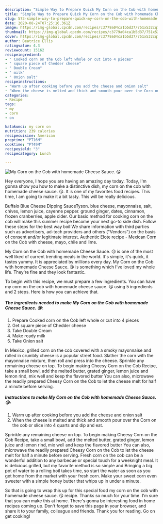 ```yaml
---
description: "Simple Way to Prepare Quick My Corn on the Cob with homemade Cheese Sauce. 😘"
title: "Simple Way to Prepare Quick My Corn on the Cob with homemade Cheese Sauce. 😘"
slug: 573-simple-way-to-prepare-quick-my-corn-on-the-cob-with-homemade-cheese-sauce
date: 2020-08-24T07:25:16.361Z
image: https://img-global.cpcdn.com/recipes/c3779a04ca1b5d37/751x532cq70/my-corn-on-the-cob-with-homemade-cheese-sauce-😘-recipe-main-photo.jpg
thumbnail: https://img-global.cpcdn.com/recipes/c3779a04ca1b5d37/751x532cq70/my-corn-on-the-cob-with-homemade-cheese-sauce-😘-recipe-main-photo.jpg
cover: https://img-global.cpcdn.com/recipes/c3779a04ca1b5d37/751x532cq70/my-corn-on-the-cob-with-homemade-cheese-sauce-😘-recipe-main-photo.jpg
author: Beatrice Ellis
ratingvalue: 4.3
reviewcount: 15162
recipeingredient:
- " Cooked corn on the Cob left whole or cut into 4 pieces"
- " square piece of Chedder cheese"
- " Double Cream"
- " milk"
- " Onion salt"
recipeinstructions:
- "Warm up after cooking before you add the cheese and onion salt"
- "When the cheese is melted and thick and smooth pour over the Corn on the cob or slice into 4 quarts and dip and eat."
categories:
- Recipe
tags:
- my
- corn
- on

katakunci: my corn on 
nutrition: 239 calories
recipecuisine: American
preptime: "PT16M"
cooktime: "PT49M"
recipeyield: "3"
recipecategory: Lunch

---
```



![My Corn on the Cob with homemade Cheese Sauce. 😘](https://img-global.cpcdn.com/recipes/c3779a04ca1b5d37/751x532cq70/my-corn-on-the-cob-with-homemade-cheese-sauce-😘-recipe-main-photo.jpg)

Hey everyone, I hope you are having an amazing day today. Today, I'm gonna show you how to make a distinctive dish, my corn on the cob with homemade cheese sauce. 😘. It is one of my favorites food recipes. This time, I am going to make it a bit tasty. This will be really delicious.

Buffalo Blue Cheese Dipping SauceTyson. blue cheese, mayonnaise, salt, chives, lemon juice, cayenne pepper. ground ginger, dates, cinnamon, frozen cranberries, apple cider. Our basic method for cooking corn on the cob will make this summer recipe become your next go-to side dish. Follow these steps for the best way boil We share information with third parties such as advertisers, ad-tech providers and others (&#34;Vendors&#34;) on the basis of consent and/or legitimate interest. Authentic Elote recipe - Mexican Corn on the Cob with cheese, mayo, chile and lime.

My Corn on the Cob with homemade Cheese Sauce. 😘 is one of the most well liked of current trending meals in the world. It's simple, it's quick, it tastes yummy. It is appreciated by millions every day. My Corn on the Cob with homemade Cheese Sauce. 😘 is something which I've loved my whole life. They're fine and they look fantastic.


To begin with this recipe, we must prepare a few ingredients. You can have my corn on the cob with homemade cheese sauce. 😘 using 5 ingredients and 2 steps. Here is how you can achieve that.

<!--inarticleads1-->

##### The ingredients needed to make My Corn on the Cob with homemade Cheese Sauce. 😘:

1. Prepare  Cooked corn on the Cob left whole or cut into 4 pieces
1. Get  square piece of Chedder cheese
1. Take  Double Cream
1. Make ready  milk
1. Take  Onion salt


In Mexico, grilled corn on the cob covered with a smoky mayonnaise and rolled in crumbly cheese is a popular street food. Slather the corn with the mayonnaise mixture, then roll and press into the cheese. Sprinkle any remaining cheese on top. To begin making Cheesy Corn on the Cob Recipe, take a small bowl, add the melted butter, grated ginger, lemon juice and lemon rind, mix well and keep the flavored butter You can also, microwave the readily prepared Cheesy Corn on the Cob to let the cheese melt for half a minute before serving. 

<!--inarticleads2-->

##### Instructions to make My Corn on the Cob with homemade Cheese Sauce. 😘:

1. Warm up after cooking before you add the cheese and onion salt
1. When the cheese is melted and thick and smooth pour over the Corn on the cob or slice into 4 quarts and dip and eat.


Sprinkle any remaining cheese on top. To begin making Cheesy Corn on the Cob Recipe, take a small bowl, add the melted butter, grated ginger, lemon juice and lemon rind, mix well and keep the flavored butter You can also, microwave the readily prepared Cheesy Corn on the Cob to let the cheese melt for half a minute before serving. Fresh corn on the cob can be a wonderful addition to any barbecue or special touch for a weeknight meal. It is delicious grilled, but my favorite method is so simple and Bringing a big pot of water to a rolling boil takes time, so start the water as soon as you get home from the market with your fresh corn. Make your sweet corn even sweeter with a simple honey butter that whips up in under a minute. 

So that is going to wrap this up for this special food my corn on the cob with homemade cheese sauce. 😘 recipe. Thanks so much for your time. I'm sure that you can make this at home. There's gonna be interesting food in home recipes coming up. Don't forget to save this page in your browser, and share it to your family, colleague and friends. Thank you for reading. Go on get cooking!
